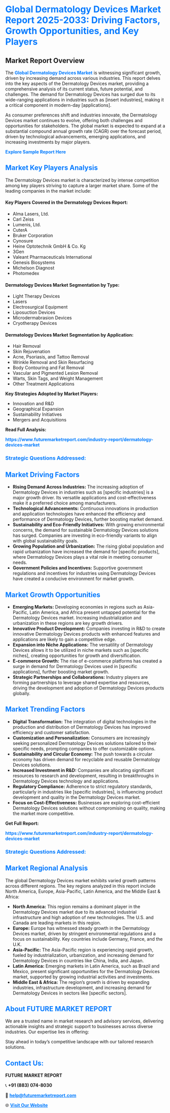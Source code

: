 <h1 style="color: #007BFF;">Global Dermatology Devices Market Report 2025-2033: Driving Factors, Growth Opportunities, and Key Players</h1>

<section id="overview">
<h2>Market Report Overview</h2>
<p>The <a href="https://www.futuremarketreport.com/industry-report/dermatology-devices-market" style="color: #007BFF; text-decoration: none;"><strong>Global Dermatology Devices Market</strong></a> is witnessing significant growth, driven by increasing demand across various industries. This report delves into the key aspects of the Dermatology Devices market, providing a comprehensive analysis of its current status, future potential, and challenges. The demand for Dermatology Devices has surged due to its wide-ranging applications in industries such as [insert industries], making it a critical component in modern-day [applications].</p>
<p>As consumer preferences shift and industries innovate, the Dermatology Devices market continues to evolve, offering both challenges and opportunities for stakeholders. The global market is expected to expand at a substantial compound annual growth rate (CAGR) over the forecast period, driven by technological advancements, emerging applications, and increasing investments by major players.</p>
</section>

<section id="overview">
<p><a href="https://www.futuremarketreport.com/request-sample/reportId=64845" style="color: #007BFF; text-decoration: none;"><strong>Explore Sample Report Here</strong></a></p>
</section>

<section id="key-players">
<h2 style="color: #007BFF;">Market Key Players Analysis</h2>
<p>The Dermatology Devices market is characterized by intense competition among key players striving to capture a larger market share. Some of the leading companies in the market include:</p>
<h4>Key Players Covered in the Dermatology Devices Report:</h4>
<ul><li>Alma Lasers, Ltd.</li><li>Carl Zeiss</li><li>Lumenis, Ltd.</li><li>CuterA</li><li>Bruker Corporation</li><li>Cynosure</li><li>Heine Optotechnik GmbH &amp; Co. Kg</li><li>3Gen</li><li>Valeant Pharmaceuticals International</li><li>Genesis Biosystems</li><li>Michelson Diagnost</li><li>Photomedex</li></ul>
<h4>Dermatology Devices Market Segmentation by Type:</h4>
<ul><li>Light Therapy Devices</li><li>Lasers</li><li>Electrosurgical Equipment</li><li>Liposuction Devices</li><li>Microdermabrasion Devices</li><li>Cryotherapy Devices</li></ul>

<h4>Dermatology Devices Market Segmentation by Application:</h4>
<ul><li>Hair Removal</li><li>Skin Rejuvenation</li><li>Acne, Psoriasis, and Tattoo Removal</li><li>Wrinkle Removal and Skin Resurfacing</li><li>Body Contouring and Fat Removal</li><li>Vascular and Pigmented Lesion Removal</li><li>Warts, Skin Tags, and Weight Management</li><li>Other Treatment Applications</li></ul>
<p><strong>Key Strategies Adopted by Market Players:</strong></p>
<ul>
<li>Innovation and R&D</li>
<li>Geographical Expansion</li>
<li>Sustainability Initiatives</li>
<li>Mergers and Acquisitions</li>
</ul>
</section>

<section>
<p><strong>Read Full Analysis: </strong></p><a href="https://www.futuremarketreport.com/industry-report/dermatology-devices-market" style="color: #007BFF; text-decoration: none;"><strong>https://www.futuremarketreport.com/industry-report/dermatology-devices-market</strong></a>
<h3 style="color: #007BFF;">Strategic Questions Addressed:</h3>
</section>

<section id="driving-factors">
<h2 style="color: #007BFF;">Market Driving Factors</h2>
<ul>
<li><strong>Rising Demand Across Industries:</strong> The increasing adoption of Dermatology Devices in industries such as [specific industries] is a major growth driver. Its versatile applications and cost-effectiveness make it a preferred choice among manufacturers.</li>
<li><strong>Technological Advancements:</strong> Continuous innovations in production and application technologies have enhanced the efficiency and performance of Dermatology Devices, further boosting market demand.</li>
<li><strong>Sustainability and Eco-Friendly Initiatives:</strong> With growing environmental concerns, the demand for sustainable Dermatology Devices solutions has surged. Companies are investing in eco-friendly variants to align with global sustainability goals.</li>
<li><strong>Growing Population and Urbanization:</strong> The rising global population and rapid urbanization have increased the demand for [specific products], where Dermatology Devices plays a vital role in meeting consumer needs.</li>
<li><strong>Government Policies and Incentives:</strong> Supportive government regulations and incentives for industries using Dermatology Devices have created a conducive environment for market growth.</li>
</ul>
</section>

<section id="growth-opportunities">
<h2 style="color: #007BFF;">Market Growth Opportunities</h2>
<ul>
<li><strong>Emerging Markets:</strong> Developing economies in regions such as Asia-Pacific, Latin America, and Africa present untapped potential for the Dermatology Devices market. Increasing industrialization and urbanization in these regions are key growth drivers.</li>
<li><strong>Innovative Product Development:</strong> Companies investing in R&D to create innovative Dermatology Devices products with enhanced features and applications are likely to gain a competitive edge.</li>
<li><strong>Expansion into Niche Applications:</strong> The versatility of Dermatology Devices allows it to be utilized in niche markets such as [specific niches], creating opportunities for growth and diversification.</li>
<li><strong>E-commerce Growth:</strong> The rise of e-commerce platforms has created a surge in demand for Dermatology Devices used in [specific applications], further boosting market growth.</li>
<li><strong>Strategic Partnerships and Collaborations:</strong> Industry players are forming partnerships to leverage shared expertise and resources, driving the development and adoption of Dermatology Devices products globally.</li>
</ul>
</section>

<section id="trending-factors">
<h2 style="color: #007BFF;">Market Trending Factors</h2>
<ul>
<li><strong>Digital Transformation:</strong> The integration of digital technologies in the production and distribution of Dermatology Devices has improved efficiency and customer satisfaction.</li>
<li><strong>Customization and Personalization:</strong> Consumers are increasingly seeking personalized Dermatology Devices solutions tailored to their specific needs, prompting companies to offer customizable options.</li>
<li><strong>Sustainability and Circular Economy:</strong> The push towards a circular economy has driven demand for recyclable and reusable Dermatology Devices solutions.</li>
<li><strong>Increased Investment in R&D:</strong> Companies are allocating significant resources to research and development, resulting in breakthroughs in Dermatology Devices technology and applications.</li>
<li><strong>Regulatory Compliance:</strong> Adherence to strict regulatory standards, particularly in industries like [specific industries], is influencing product development and quality in the Dermatology Devices market.</li>
<li><strong>Focus on Cost-Effectiveness:</strong> Businesses are exploring cost-efficient Dermatology Devices solutions without compromising on quality, making the market more competitive.</li>
</ul>
</section>

<section>
<p><strong>Get Full Report: </strong></p><a href="https://www.futuremarketreport.com/industry-report/dermatology-devices-market" style="color: #007BFF; text-decoration: none;"><strong>https://www.futuremarketreport.com/industry-report/dermatology-devices-market</strong></a>
<h3 style="color: #007BFF;">Strategic Questions Addressed:</h3>
</section>


<section id="regional-analysis">
<h2 style="color: #007BFF;">Market Regional Analysis</h2>
<p>The global Dermatology Devices market exhibits varied growth patterns across different regions. The key regions analyzed in this report include North America, Europe, Asia-Pacific, Latin America, and the Middle East & Africa:</p>
<ul>
<li><strong>North America:</strong> This region remains a dominant player in the Dermatology Devices market due to its advanced industrial infrastructure and high adoption of new technologies. The U.S. and Canada are leading markets in this region.</li>
<li><strong>Europe:</strong> Europe has witnessed steady growth in the Dermatology Devices market, driven by stringent environmental regulations and a focus on sustainability. Key countries include Germany, France, and the U.K.</li>
<li><strong>Asia-Pacific:</strong> The Asia-Pacific region is experiencing rapid growth, fueled by industrialization, urbanization, and increasing demand for Dermatology Devices in countries like China, India, and Japan.</li>
<li><strong>Latin America:</strong> Emerging markets in Latin America, such as Brazil and Mexico, present significant opportunities for the Dermatology Devices market, supported by growing industrial activities and investments.</li>
<li><strong>Middle East & Africa:</strong> The region’s growth is driven by expanding industries, infrastructure development, and increasing demand for Dermatology Devices in sectors like [specific sectors].</li>
</ul>
</section>

<footer>
<h2 style="color: #007BFF;">About FUTURE MARKET REPORT</h2>
<p>We are a trusted name in market research and advisory services, delivering actionable insights and strategic support to businesses across diverse industries. Our expertise lies in offering:</p>

<p>Stay ahead in today’s competitive landscape with our tailored research solutions.</p>

<h2 style="color: #007BFF;">Contact Us:</h2>
<p><strong>FUTURE MARKET REPORT</strong></p>
<p>📞 <strong>+91 (883) 074-8030</strong></p>
<p>📧 <strong><a href="mailto:help@futuremarketreport.com" style="color: #007BFF;">help@futuremarketreport.com</a></strong></p>
<p>🌐 <strong><a href="https://www.futuremarketreport.com/" style="color: #007BFF;">Visit Our Website</a></strong></p>
</footer>